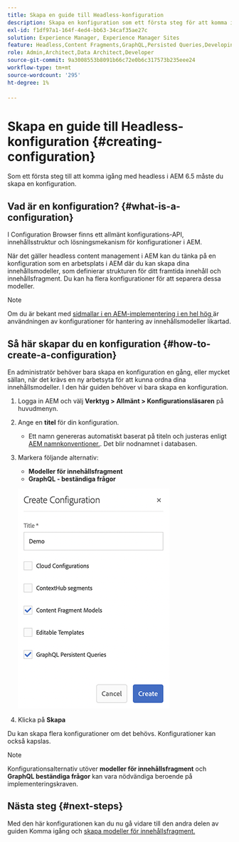 ```yaml
---
title: Skapa en guide till Headless-konfiguration
description: Skapa en konfiguration som ett första steg för att komma igång med headless i AEM 6.5.
exl-id: f1df97a1-164f-4ed4-bb63-34caf35ae27c
solution: Experience Manager, Experience Manager Sites
feature: Headless,Content Fragments,GraphQL,Persisted Queries,Developing
role: Admin,Architect,Data Architect,Developer
source-git-commit: 9a3008553b8091b66c72e0b6c317573b235eee24
workflow-type: tm+mt
source-wordcount: '295'
ht-degree: 1%

---
```


# Skapa en guide till Headless-konfiguration {#creating-configuration}

Som ett första steg till att komma igång med headless i AEM 6.5 måste du skapa en konfiguration.

## Vad är en konfiguration? {#what-is-a-configuration}

I Configuration Browser finns ett allmänt konfigurations-API, innehållsstruktur och lösningsmekanism för konfigurationer i AEM.

När det gäller headless content management i AEM kan du tänka på en konfiguration som en arbetsplats i AEM där du kan skapa dina innehållsmodeller, som definierar strukturen för ditt framtida innehåll och innehållsfragment. Du kan ha flera konfigurationer för att separera dessa modeller.

>[!NOTE]
>
>Om du är bekant med [sidmallar i en AEM-implementering i en hel hög ](/help/sites-authoring/templates.md) är användningen av konfigurationer för hantering av innehållsmodeller likartad.

## Så här skapar du en konfiguration {#how-to-create-a-configuration}

En administratör behöver bara skapa en konfiguration en gång, eller mycket sällan, när det krävs en ny arbetsyta för att kunna ordna dina innehållsmodeller. I den här guiden behöver vi bara skapa en konfiguration.

1. Logga in AEM och välj **Verktyg > Allmänt > Konfigurationsläsaren** på huvudmenyn.
1. Ange en **titel** för din konfiguration.
   * Ett namn genereras automatiskt baserat på titeln och justeras enligt [AEM namnkonventioner.](/help/sites-developing/naming-conventions.md). Det blir nodnamnet i databasen.
1. Markera följande alternativ:
   * **Modeller för innehållsfragment**
   * **GraphQL - beständiga frågor**

   ![Skapa konfiguration](assets/create-configuration.png)

1. Klicka på **Skapa**

Du kan skapa flera konfigurationer om det behövs. Konfigurationer kan också kapslas.

>[!NOTE]
>
>Konfigurationsalternativ utöver **modeller för innehållsfragment** och **GraphQL beständiga frågor** kan vara nödvändiga beroende på implementeringskraven.

## Nästa steg {#next-steps}

Med den här konfigurationen kan du nu gå vidare till den andra delen av guiden Komma igång och [skapa modeller för innehållsfragment.](create-content-model.md)

<!--
>[!TIP]
>
>For complete details about the Configuration Browser, [see the Configuration Browser documentation.](/help/sites-developing/configurations.md)
-->
